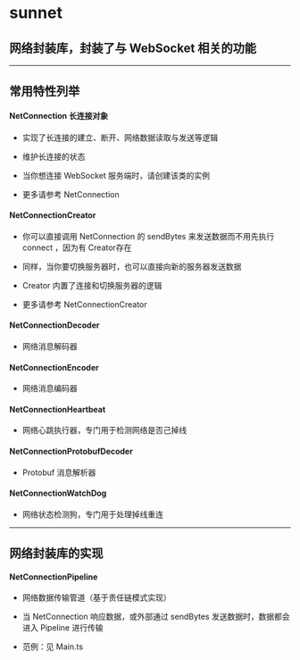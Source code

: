 # sunnet

## 网络封装库，封装了与 WebSocket 相关的功能

***

## 常用特性列举

#### NetConnection 长连接对象

* 实现了长连接的建立、断开、网络数据读取与发送等逻辑

* 维护长连接的状态

* 当你想连接 WebSocket 服务端时，请创建该类的实例

* 更多请参考 NetConnection

#### NetConnectionCreator

* 你可以直接调用 NetConnection 的 sendBytes 来发送数据而不用先执行 connect ，因为有 Creator存在

* 同样，当你要切换服务器时，也可以直接向新的服务器发送数据

* Creator 内置了连接和切换服务器的逻辑

* 更多请参考 NetConnectionCreator

#### NetConnectionDecoder

* 网络消息解码器

#### NetConnectionEncoder

* 网络消息编码器

#### NetConnectionHeartbeat 

* 网络心跳执行器，专门用于检测网络是否己掉线

#### NetConnectionProtobufDecoder

* Protobuf 消息解析器

#### NetConnectionWatchDog

* 网络状态检测狗，专门用于处理掉线重连

***

## 网络封装库的实现

#### NetConnectionPipeline

* 网络数据传输管道（基于责任链模式实现）

* 当 NetConnection 响应数据，或外部通过 sendBytes 发送数据时，数据都会进入 Pipeline 进行传输

* 范例：见 Main.ts
